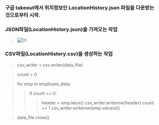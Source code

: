 
### 구글 takeout에서 위치정보인 LocationHistory.json 파일을 다운받는 것으로부터 시작.

### JSON파일(LocationHistory.json)을 가져오는 작업
> ![01](https://user-images.githubusercontent.com/66988643/86301185-21d8b300-bc40-11ea-81b5-baf547e5b9a3.PNG)

### CSV파일(LocationHistory.csv)을 생성하는 작업

> csv_writer = csv.writer(data_file)

> count = 0

> for emp in employee_data:
>    > if count == 0:      
>    >    > header = emp.keys()
>    >    > csv_writer.writerow(header)
>    >    > count += 1
>    > csv_writer.writerow(emp.values()) 
    
> data_file.close()



